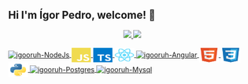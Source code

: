 ## Hi I'm Ígor Pedro, welcome! 👋

<div align="center">
  <a href="https://github.com/igooruh">
  <img height="180em" src="https://github-readme-stats.vercel.app/api?username=igooruh&show_icons=true&theme=tokyonight&include_all_commits=true&count_private=true"/>
  <img height="180em" src="https://github-readme-stats.vercel.app/api/top-langs/?username=igooruh&layout=compact&langs_count=7&theme=tokyonight"/>
</div>
  
<div style="display: inline_block"><br>
  <img align="center" alt="igooruh-NodeJs" height="70" width="70" src="https://cdn.jsdelivr.net/gh/devicons/devicon/icons/nodejs/nodejs-original-wordmark.svg" /> 
  <img align="center" alt="igooruh-Js" height="30" width="40" src="https://raw.githubusercontent.com/devicons/devicon/master/icons/javascript/javascript-plain.svg">
  <img align="center" alt="igooruh-Ts" height="30" width="40" src="https://raw.githubusercontent.com/devicons/devicon/master/icons/typescript/typescript-plain.svg">
  <img align="center" alt="igooruh-React" height="30" width="40" src="https://raw.githubusercontent.com/devicons/devicon/master/icons/react/react-original.svg">
  
 <img align="center" alt="igooruh-Angular" height="30" width="40" src="https://cdn.jsdelivr.net/gh/devicons/devicon/icons/angularjs/angularjs-plain.svg" />
          
  <img align="center" alt="igooruh-HTML" height="30" width="40" src="https://raw.githubusercontent.com/devicons/devicon/master/icons/html5/html5-original.svg">
  <img align="center" alt="igooruh-CSS" height="30" width="40" src="https://raw.githubusercontent.com/devicons/devicon/master/icons/css3/css3-original.svg">
  <img align="center" alt="igooruh-Python" height="30" width="40" src="https://raw.githubusercontent.com/devicons/devicon/master/icons/python/python-original.svg">
  <img align="center" alt="igooruh-Postgres" height="40" width="60" src="https://cdn.jsdelivr.net/gh/devicons/devicon/icons/postgresql/postgresql-original-wordmark.svg" />
  <img align="center" alt="igooruh-Mysql" height="70" width="70" src="https://cdn.jsdelivr.net/gh/devicons/devicon/icons/mysql/mysql-original-wordmark.svg" />
</div>
